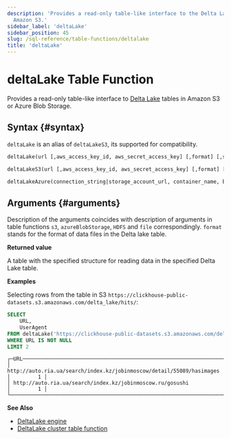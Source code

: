 ```yaml
---
description: 'Provides a read-only table-like interface to the Delta Lake tables in
  Amazon S3.'
sidebar_label: 'deltaLake'
sidebar_position: 45
slug: /sql-reference/table-functions/deltalake
title: 'deltaLake'
---
```


# deltaLake Table Function

Provides a read-only table-like interface to [Delta Lake](https://github.com/delta-io/delta) tables in Amazon S3 or Azure Blob Storage.

## Syntax {#syntax}

`deltaLake` is an alias of `deltaLakeS3`, its supported for compatibility.


```sql
deltaLake(url [,aws_access_key_id, aws_secret_access_key] [,format] [,structure] [,compression])

deltaLakeS3(url [,aws_access_key_id, aws_secret_access_key] [,format] [,structure] [,compression])

deltaLakeAzure(connection_string|storage_account_url, container_name, blobpath, [,account_name], [,account_key] [,format] [,compression_method])
```

## Arguments {#arguments}

Description of the arguments coincides with description of arguments in table functions `s3`, `azureBlobStorage`, `HDFS` and `file` correspondingly.
`format` stands for the format of data files in the Delta lake table.

**Returned value**

A table with the specified structure for reading data in the specified Delta Lake table.

**Examples**

Selecting rows from the table in S3 `https://clickhouse-public-datasets.s3.amazonaws.com/delta_lake/hits/`:

```sql
SELECT
    URL,
    UserAgent
FROM deltaLake('https://clickhouse-public-datasets.s3.amazonaws.com/delta_lake/hits/')
WHERE URL IS NOT NULL
LIMIT 2
```

```response
┌─URL───────────────────────────────────────────────────────────────────┬─UserAgent─┐
│ http://auto.ria.ua/search/index.kz/jobinmoscow/detail/55089/hasimages │         1 │
│ http://auto.ria.ua/search/index.kz/jobinmoscow.ru/gosushi             │         1 │
└───────────────────────────────────────────────────────────────────────┴───────────┘
```

**See Also**

- [DeltaLake engine](engines/table-engines/integrations/deltalake.md)
- [DeltaLake cluster table function](sql-reference/table-functions/deltalakeCluster.md)
